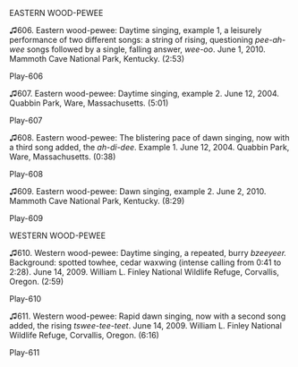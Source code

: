 EASTERN WOOD-PEWEE

♫606. Eastern wood-pewee: Daytime singing, example 1, a leisurely
performance of two different songs: a string of rising, questioning
*pee-ah-wee* songs followed by a single, falling answer, *wee-oo*. June
1, 2010. Mammoth Cave National Park, Kentucky. (2:53)

Play-606

♫607. Eastern wood-pewee: Daytime singing, example 2. June 12, 2004.
Quabbin Park, Ware, Massachusetts. (5:01)

Play-607

♫608. Eastern wood-pewee: The blistering pace of dawn singing, now with
a third song added, the *ah-di-dee*. Example 1. June 12, 2004. Quabbin
Park, Ware, Massachusetts. (0:38)

Play-608

♫609. Eastern wood-pewee: Dawn singing, example 2. June 2, 2010. Mammoth
Cave National Park, Kentucky. (8:29)

Play-609

WESTERN WOOD-PEWEE

♫610. Western wood-pewee: Daytime singing, a repeated, burry *bzeeyeer.*
Background: spotted towhee, cedar waxwing (intense calling from 0:41 to
2:28). June 14, 2009. William L. Finley National Wildlife Refuge,
Corvallis, Oregon. (2:59)

Play-610

♫611. Western wood-pewee: Rapid dawn singing, now with a second song
added, the rising *tswee-tee-teet*. June 14, 2009. William L. Finley
National Wildlife Refuge, Corvallis, Oregon. (6:16)

Play-611

